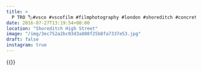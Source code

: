 ```yaml
---
title: >
  P TRO 🏷#vsco #vscofilm #filmphotography #london #shoreditch #concrete #typography
date: 2016-07-27T13:19:54+00:00
location: "Shoreditch High Street"
image: "/img/3ec752a2bc03d3a808f25b8fa7337e53.jpg"
draft: false
instagram: true
---
```


{{<photo src="/img/3ec752a2bc03d3a808f25b8fa7337e53.jpg">}}
